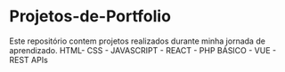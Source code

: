 # Projetos-de-Portfolio
 Este repositório contem projetos realizados durante minha jornada de aprendizado. 
HTML- CSS - JAVASCRIPT - REACT - PHP BÁSICO - VUE - REST APIs
